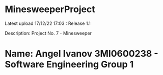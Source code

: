 # MinesweeperProject

Latest upload 17/12/22 17:03 : Release 1.1

Description:
Project No. 7 - Minesweeper

# Name: Angel Ivanov 3MI0600238 - Software Engineering Group 1
